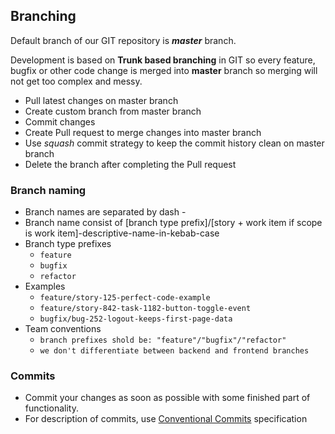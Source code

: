 ## Branching
Default branch of our GIT repository is _**master**_ branch. 

Development is based on **Trunk based branching** in GIT so every feature, bugfix or other code change is merged into **master** branch so merging will not get too complex and messy.
- Pull latest changes on master branch
- Create custom branch from master branch
- Commit changes
- Create Pull request to merge changes into master branch
- Use *squash* commit strategy to keep the commit history clean on master branch
- Delete the branch after completing the Pull request

### Branch naming
- Branch names are separated by dash -
- Branch name consist of [branch type prefix]/[story + work item if scope is work item]-descriptive-name-in-kebab-case
- Branch type prefixes
  - `feature`
  - `bugfix`
  - `refactor`
- Examples
  - `feature/story-125-perfect-code-example`
  - `feature/story-842-task-1182-button-toggle-event`
  - `bugfix/bug-252-logout-keeps-first-page-data`
- Team conventions
  - `branch prefixes shold be: "feature"/"bugfix"/"refactor"`
  - `we don't differentiate between backend and frontend branches`

### Commits
- Commit your changes as soon as possible with some finished part of functionality.
- For description of commits, use [Conventional Commits](https://www.conventionalcommits.org/en/v1.0.0/) specification